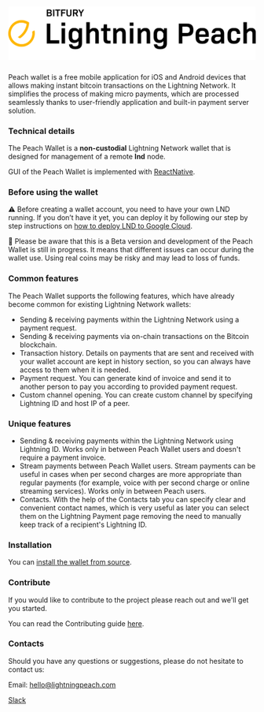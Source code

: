 <h1 align="center">
  <img src="docs/peach_logo.png" alt="peach logo" />
</h1>

Peach wallet is a free mobile application for iOS and Android devices that allows making instant bitcoin transactions on the Lightning Network. It simplifies the process of making micro payments, which are processed seamlessly thanks to user-friendly application and built-in payment server solution.

### Technical details

The Peach Wallet is a **non-custodial** Lightning Network wallet that is designed for management of a remote **lnd** node.

GUI of the Peach Wallet is implemented with [ReactNative](https://github.com/facebook/react-native).

### Before using the wallet

:warning: Before creating a wallet account, you need to have your own LND running. If you don’t have it yet, you can deploy it by following our step by step instructions on [how to deploy LND to Google Cloud](https://github.com/LightningPeach/lnd-gc-deploy/blob/master/README.md).

:construction: Please be aware that this is a Beta version and development of the Peach Wallet is still in progress. It means that different issues can occur during the wallet use. Using real coins may be risky and may lead to loss of funds.

### Common features

The Peach Wallet supports the following features, which have already become common for existing Lightning Network wallets:

- Sending & receiving payments within the Lightning Network using a payment request.
- Sending & receiving payments via on-chain transactions on the Bitcoin blockchain.
- Transaction history. Details on payments that are sent and received with your wallet account are kept in history section, so you can always have access to them when it is needed.
- Payment request. You can generate kind of invoice and send it to another person to pay you according to provided payment request.
- Custom channel opening. You can create custom channel by specifying Lightning ID and host IP of a peer.

### Unique features

- Sending & receiving payments within the Lightning Network using Lightning ID. Works only in between Peach Wallet users and doesn't require a payment invoice.
- Stream payments between Peach Wallet users. Stream payments can be useful in cases when per second charges are more appropriate than regular payments (for example, voice with per second charge or online streaming services). Works only in between Peach users.
- Contacts. With the help of the Contacts tab you can specify clear and convenient contact names, which is very useful as later you can select them on the Lightning Payment page removing the need to manually keep track of a recipient's Lightning ID.

### Installation

You can [install the wallet from source](docs/installation.md).

### Contribute

If you would like to contribute to the project please reach out and we'll get you started.

You can read the Contributing guide [here](CONTRIBUTING.md).

### Contacts

Should you have any questions or suggestions, please do not hesitate to contact us:

Email: hello@lightningpeach.com

[Slack](https://join.slack.com/t/lightningpeach/shared_invite/enQtMzk2MTA1NjYyODQ4LTU2ZDYwMjZkYWNiMDhlOWIzN2RmNGE1MGE4Nzk2Yzk4YzU5MWJmMWJmMmYxZjA5N2MzNDI0YzgyZDYwMDc0YTg)
